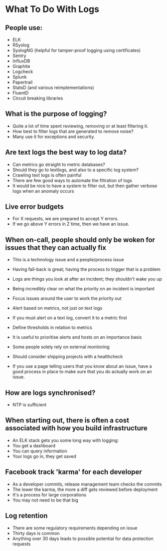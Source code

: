 # What To Do With Logs

## People use:
- ELK
- RSyslog
- SyslogNG (helpful for tamper-proof logging using certificates)
- Sentry
- InfluxDB
- Graphite
- Logcheck
- Splunk
- Papertrail
- StatsD (and various reimplementations)
- FluentD
- Circuit breaking libraries

## What is the purpose of logging?
- Quite a lot of time spent reviewing, removing or at least filtering it.
- How best to filter logs that are generated to remove noise?
- Many use it for exceptions and security.

## Are text logs the best way to log data?
- Can metrics go straight to metric databases?
- Should they go to textlogs, and also to a specific log system?
- Crawling text logs is often painful
- There are few good ways to automate the filtration of logs
- It would be nice to have a system to filter out, but then gather verbose logs when an anomaly occurs

## Live error budgets
- For X requests, we are prepared to accept Y errors.
- If we go above Y errors in Z time, then we have an issue.

## When on-call, people should only be woken for issues that they can actually fix
- This is a technology issue and a people/process issue
- Having fall-back is great; having the process to trigger that is a problem
- Logs are things you look at after an incident; they shouldn't wake you up
- Being incredibly clear on what the priority on an incident is important
- Focus issues around the user to work the priority out
- Alert based on metrics, not just on text logs
- If you must alert on a text log, convert it to a metric first
- Define thresholds in relation to metrics
- It is useful to prioritise alerts and hosts on an importance basis
- Some people solely rely on external monitoring
- Should consider shipping projects with a healthcheck

- If you use a page telling users that you know about an issue, have a good process in place to make sure that you do actually work on an issue.

## How are logs synchronised?
- NTP is sufficient

## When starting out, there is often a cost associated with how you build infrastructure
- An ELK stack gets you some long way with logging:
- You get a dashboard
- You can query information
- Your logs go in, they get saved

## Facebook track 'karma' for each developer
- As a developer commits, release management team checks the commits
- The lower the karma, the more a diff gets reviewed before deployment
- It's a process for large corporations
- You may not need to be that big

## Log retention
- There are some regulatory requirements depending on issue
- Thirty days is common
- Anything over 30 days leads to possible potential for data protection requests
